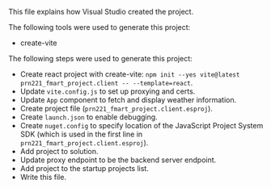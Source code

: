 This file explains how Visual Studio created the project.

The following tools were used to generate this project:
- create-vite

The following steps were used to generate this project:
- Create react project with create-vite: `npm init --yes vite@latest prn221_fmart_project.client -- --template=react`.
- Update `vite.config.js` to set up proxying and certs.
- Update `App` component to fetch and display weather information.
- Create project file (`prn221_fmart_project.client.esproj`).
- Create `launch.json` to enable debugging.
- Create `nuget.config` to specify location of the JavaScript Project System SDK (which is used in the first line in `prn221_fmart_project.client.esproj`).
- Add project to solution.
- Update proxy endpoint to be the backend server endpoint.
- Add project to the startup projects list.
- Write this file.
